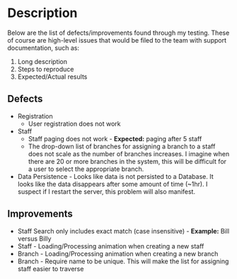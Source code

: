 Description
===========

Below are the list of defects/improvements found through my testing. These of course are high-level issues that would be filed to the team with support documentation, such as:

1. Long description
2. Steps to reproduce
3. Expected/Actual results

## Defects

* Registration
	* User registration does not work
* Staff
	* Staff paging does not work - **Expected:** paging after 5 staff
	* The drop-down list of branches for assigning a branch to a staff does not scale as the number of branches increases. I imagine when there are 20 or more branches in the system, this will be difficult for a user to select the appropriate branch.
* Data Persistence - Looks like data is not persisted to a Database. It looks like the data disappears after some amount of time (~1hr). I suspect if I restart the server, this problem will also manifest.

## Improvements

* Staff Search only includes exact match (case insensitive) - **Example:** Bill versus Billy
* Staff - Loading/Processing animation when creating a new staff
* Branch - Loading/Processing animation when creating a new branch
* Branch - Require name to be unique. This will make the list for assigning staff easier to traverse